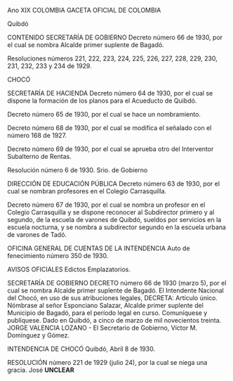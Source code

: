 Ano XIX
COLOMBIA
GACETA OFICIAL DE COLOMBIA

Quibdó

CONTENIDO
SECRETARÍA DE GOBIERNO
Decreto número 66 de 1930, por el cual se nombra Alcalde primer suplente de Bagadó.

Resoluciones números 221, 222, 223, 224, 225, 226, 227, 228, 229, 230, 231, 232, 233 y 234 de 1929.

CHOCÓ

SECRETARÍA DE HACIENDA
Decreto número 64 de 1930, por el cual se dispone la formación de los planos para el Acueducto de Quibdó.

Decreto número 65 de 1930, por el cual se hace un nombramiento.

Decreto número 68 de 1930, por el cual se modifica el señalado con el número 168 de 1927.

Decreto número 69 de 1930, por el cual se aprueba otro del Interventor Subalterno de Rentas.

Resolución número 6 de 1930.
Srio. de Gobierno

DIRECCIÓN DE EDUCACIÓN PÚBLICA
Decreto número 63 de 1930, por el cual se nombran profesores en el Colegio Carrasquilla.

Decreto número 67 de 1930, por el cual se nombra un profesor en el Colegio Carrasquilla y se dispone reconocer al Subdirector primero y al segundo, de la escuela de varones de Quibdó, sueldos por servicios en la escuela nocturna, y se nombra a subdirector segundo en la escuela urbana de varones de Tadó.

OFICINA GENERAL DE CUENTAS DE LA INTENDENCIA
Auto de fenecimiento número 350 de 1930.

AVISOS OFICIALES
Edictos Emplazatorios.

SECRETARÍA DE GOBIERNO
DECRETO número 66 de 1930 (marzo 5), por el cual se nombra Alcalde primer suplente de Bagadó.
El Intendente Nacional del Chocó, en uso de sus atribuciones legales, DECRETA:
Artículo único. Nómbrase al señor Esponciano Salazar, Alcalde primer suplente del Municipio de Bagadó, para el período legal en curso.
Comuníquese y publíquese.
Dado en Quibdó, a cinco de marzo de mil novecientos treinta.
JORGE VALENCIA LOZANO - El Secretario de Gobierno, Víctor M. Domínguez y Gómez.

INTENDENCIA DE CHOCÓ
Quibdó, Abril 8 de 1930.

RESOLUCIÓN número 221 de 1929 (julio 24), por la cual se niega una gracia.
José **UNCLEAR**
